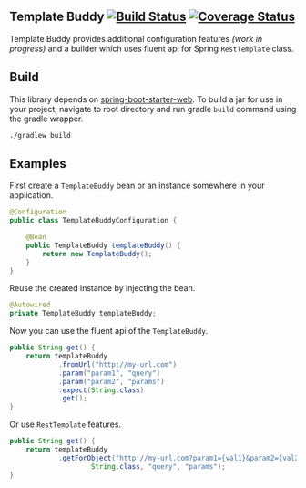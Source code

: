 ## Template Buddy [![Build Status](https://travis-ci.org/Edvinas01/template-buddy.svg?branch=master)](https://travis-ci.org/Edvinas01/template-buddy) [![Coverage Status](https://coveralls.io/repos/github/Edvinas01/template-buddy/badge.svg?branch=master)](https://coveralls.io/github/Edvinas01/template-buddy?branch=master)
Template Buddy provides additional configuration features _(work in progress)_ and a builder which uses fluent api for Spring `RestTemplate` class.

## Build
This library depends on [spring-boot-starter-web](https://mvnrepository.com/artifact/org.springframework.boot/spring-boot-starter-web).
To build a jar for use in your project, navigate to root directory and run gradle `build` command using the gradle wrapper.
```bash
./gradlew build
```

## Examples
First create a `TemplateBuddy` bean or an instance somewhere in your application.
```java
@Configuration
public class TemplateBuddyConfiguration {

    @Bean
    public TemplateBuddy templateBuddy() {
        return new TemplateBuddy();
    }
}
```

Reuse the created instance by injecting the bean.
```java
@Autowired
private TemplateBuddy templateBuddy;
```

Now you can use the fluent api of the `TemplateBuddy`.
```java
public String get() {
    return templateBuddy
            .fromUrl("http://my-url.com")
            .param("param1", "query")
            .param("param2", "params")
            .expect(String.class)
            .get();
}
```

Or use `RestTemplate` features.
```java
public String get() {
    return templateBuddy
            .getForObject("http://my-url.com?param1={val1}&param2={val2}",
                    String.class, "query", "params");
}
```
